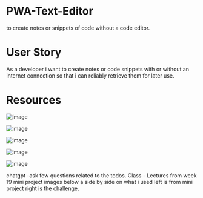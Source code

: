 # PWA-Text-Editor

to create notes or snippets of code without a code editor.

# User Story

As a developer i want to create notes or code snippets with or without an internet connection so that i can reliably retrieve them for later use.

# Resources

![image](https://github.com/Glidingdiplomat/PWA-Text-Editor/assets/134241357/ca12f6e2-bb58-4eab-bf07-40dcfca5421b)

![image](https://github.com/Glidingdiplomat/PWA-Text-Editor/assets/134241357/8534e3ce-f4da-4637-b71b-7f746659f44d)

![image](https://github.com/Glidingdiplomat/PWA-Text-Editor/assets/134241357/f64c8844-d401-451d-be86-43f73826841d)

![image](https://github.com/Glidingdiplomat/PWA-Text-Editor/assets/134241357/4a968a85-9aaa-4c95-9ad8-a7d87109ce37)


![image](https://github.com/Glidingdiplomat/PWA-Text-Editor/assets/134241357/9a97ac88-8562-47ee-bb9f-8041102b1e41)

chatgpt -ask few questions related to the todos.
Class - Lectures from week 19 mini project images below a side by side on what i used left is from mini project right is the challenge.

